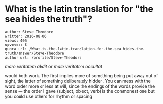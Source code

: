 # What is the latin translation for "the sea hides the truth"?

	author: Steve Theodore
	written: 2016-08-06
	views: 405
	upvotes: 5
	quora url: /What-is-the-latin-translation-for-the-sea-hides-the-truth/answer/Steve-Theodore
	author url: /profile/Steve-Theodore


_mare veritatem abdit_ or _mare veritatem occultat_ 

would both work. The first implies more of something being put away out of sight, the latter of something deliberately hidden. You can mess with the word order more or less at will, since the endings of the words provide the sense — the order I gave (subject, object, verb) is the commonest one but you could use others for rhythm or spacing


